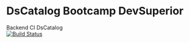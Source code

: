 # DsCatalog Bootcamp DevSuperior

Backend CI DsCatalog <br />
[![Build Status](https://travis-ci.org/RobertoSouzaSilva/dscatalog-bootcamp-devsuperior.svg?branch=main)](https://travis-ci.org/RobertoSouzaSilva/dscatalog-bootcamp-devsuperior)
